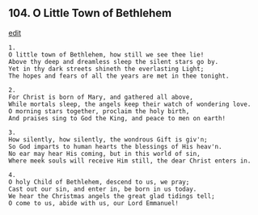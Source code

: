 
## 104.  O Little Town of Bethlehem
[edit](https://docs.google.com/document/d/1A_T7qZqks3FgKNUtwodvOeF2q1xYF4p1/edit?mode=html)




    1.
    O little town of Bethlehem, how still we see thee lie!
    Above thy deep and dreamless sleep the silent stars go by.
    Yet in thy dark streets shineth the everlasting Light;
    The hopes and fears of all the years are met in thee tonight.

    2.
    For Christ is born of Mary, and gathered all above,
    While mortals sleep, the angels keep their watch of wondering love.
    O morning stars together, proclaim the holy birth,
    And praises sing to God the King, and peace to men on earth!

    3.
    How silently, how silently, the wondrous Gift is giv'n;
    So God imparts to human hearts the blessings of His heav'n.
    No ear may hear His coming, but in this world of sin,
    Where meek souls will receive Him still, the dear Christ enters in.

    4.
    O holy Child of Bethlehem, descend to us, we pray;
    Cast out our sin, and enter in, be born in us today.
    We hear the Christmas angels the great glad tidings tell;
    O come to us, abide with us, our Lord Emmanuel!
